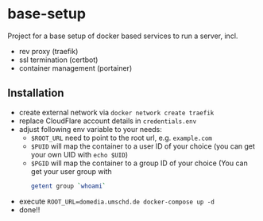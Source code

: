 # base-setup

Project for a base setup of docker based services to run a server, incl.

- rev proxy (traefik)
- ssl termination (certbot)
- container management (portainer)

## Installation

- create external network via `docker network create traefik`
- replace CloudFlare account details in `credentials.env`
- adjust following env variable to your needs:
  -  `$ROOT_URL` need to point to the root url, e.g. `example.com`
  -  `$PUID` will map the container to a user ID of your choice (you can get your own UID with `echo $UID`)
  -  `$PGID` will map the container to a group ID of your choice (You can get your user group with 
        ``` sh
        getent group `whoami`
        ```
<!-- - get first certificate with `ROOT_URL=domedia.umschd.de docker-compose run --entrypoint=/initial_start.sh certbot` -->
- execute `ROOT_URL=domedia.umschd.de docker-compose up -d`
- done!!
